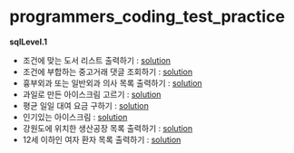 # programmers_coding_test_practice
**sqlLevel.1**
- 조건에 맞는 도서 리스트 출력하기 : [solution](https://github.com/dlrms6172/programmers_coding_test_practice/blob/master/src/programmers/sql/sqlLevel1/print_a_list_of_books_that_meet_the_conditions.sql)
- 조건에 부합하는 중고거래 댓글 조회하기 : [solution](https://github.com/dlrms6172/programmers_coding_test_practice/blob/master/src/programmers/sql/sqlLevel1/view_used_transaction_comments_that_meet_the_conditions.sql)
- 흉부외과 또는 일반외과 의사 목록 출력하기 : [solution](https://github.com/dlrms6172/programmers_coding_test_practice/blob/master/src/programmers/sql/sqlLevel1/print_a_list_of_thoracic_surgeons_or_general_surgeons.sql)
- 과일로 만든 아이스크림 고르기 : [solution](https://github.com/dlrms6172/programmers_coding_test_practice/blob/master/src/programmers/sql/sqlLevel1/choosing_ice_cream_made_from_fruit.sql)
- 평균 일일 대여 요금 구하기 : [solution](https://github.com/dlrms6172/programmers_coding_test_practice/blob/master/src/programmers/sql/sqlLevel1/find_the_average_daily_rental_rate.sql)
- 인기있는 아이스크림 : [solution](https://github.com/dlrms6172/programmers_coding_test_practice/blob/master/src/programmers/sql/sqlLevel1/popular_ice_cream.sql)
- 강원도에 위치한 생산공장 목록 출력하기 : [solution](https://github.com/dlrms6172/programmers_coding_test_practice/blob/master/src/programmers/sql/sqlLevel1/print_a_list_of_production_plants_located_in_Gangwon_do.sql)
- 12세 이하인 여자 환자 목록 출력하기 : [solution](https://github.com/dlrms6172/programmers_coding_test_practice/blob/master/src/programmers/sql/sqlLevel1/print_a_list_of_female_patients_under_12_years_of_age.sql)
